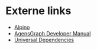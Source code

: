 # Externe links

 * [Alpino](https://www.let.rug.nl/vannoord/alp/Alpino/)
 * [AgensGraph Developer Manual](https://bitnine.net/documentations/manual/agens_graph_developer_manual_en.html)
 * [Universal Dependencies](https://universaldependencies.org/)
